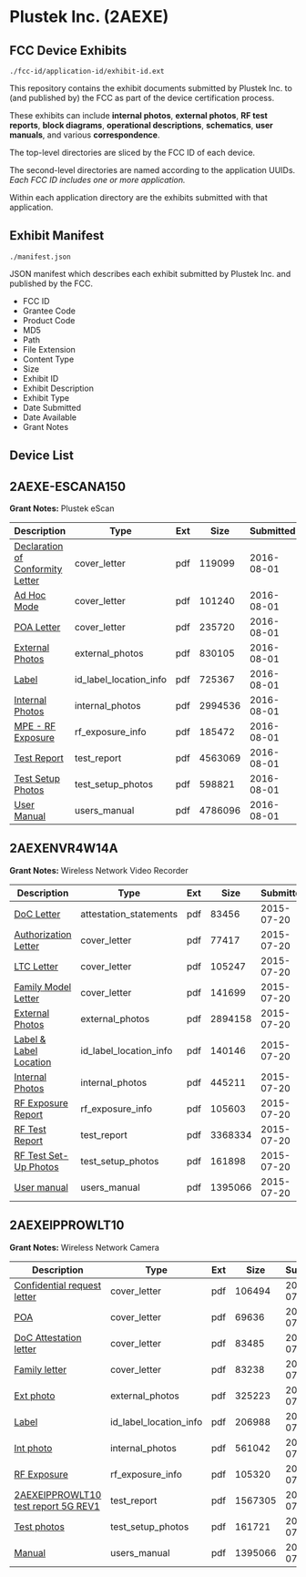 # Plustek Inc. (2AEXE)
## FCC Device Exhibits

```
./fcc-id/application-id/exhibit-id.ext
```

This repository contains the exhibit documents submitted by Plustek Inc. to (and published by) the FCC as part of the device certification process.

These exhibits can include **internal photos**, **external photos**, **RF test reports**, **block diagrams**, **operational descriptions**, **schematics**, **user manuals**, and various **correspondence**.

The top-level directories are sliced by the FCC ID of each device.

The second-level directories are named according to the application UUIDs. *Each FCC ID includes one or more application.*

Within each application directory are the exhibits submitted with that application. 

## Exhibit Manifest

```
./manifest.json
```

JSON manifest which describes each exhibit submitted by Plustek Inc. and published by the FCC.

- FCC ID
- Grantee Code
- Product Code
- MD5
- Path
- File Extension
- Content Type
- Size
- Exhibit ID
- Exhibit Description
- Exhibit Type
- Date Submitted
- Date Available
- Grant Notes

## Device List
## 2AEXE-ESCANA150
**Grant Notes:** Plustek eScan

| Description | Type | Ext | Size | Submitted | Available |
| ----------- | ---- | --- | ---- | --------- | --------- |
| [Declaration of Conformity Letter](2AEXE-ESCANA150/2e2f6216d08e9d92d37b68e03740c2a8/3083242.pdf) | cover_letter | pdf | 119099 | 2016-08-01 | 2016-08-02 |
| [Ad Hoc Mode](2AEXE-ESCANA150/2e2f6216d08e9d92d37b68e03740c2a8/3083243.pdf) | cover_letter | pdf | 101240 | 2016-08-01 | 2016-08-02 |
| [POA Letter](2AEXE-ESCANA150/2e2f6216d08e9d92d37b68e03740c2a8/3083248.pdf) | cover_letter | pdf | 235720 | 2016-08-01 | 2016-08-02 |
| [External Photos](2AEXE-ESCANA150/2e2f6216d08e9d92d37b68e03740c2a8/3083244.pdf) | external_photos | pdf | 830105 | 2016-08-01 | 2016-08-02 |
| [Label](2AEXE-ESCANA150/2e2f6216d08e9d92d37b68e03740c2a8/3083246.pdf) | id_label_location_info | pdf | 725367 | 2016-08-01 | 2016-08-02 |
| [Internal Photos](2AEXE-ESCANA150/2e2f6216d08e9d92d37b68e03740c2a8/3083245.pdf) | internal_photos | pdf | 2994536 | 2016-08-01 | 2016-08-02 |
| [MPE - RF Exposure](2AEXE-ESCANA150/2e2f6216d08e9d92d37b68e03740c2a8/3083247.pdf) | rf_exposure_info | pdf | 185472 | 2016-08-01 | 2016-08-02 |
| [Test Report](2AEXE-ESCANA150/2e2f6216d08e9d92d37b68e03740c2a8/3083249.pdf) | test_report | pdf | 4563069 | 2016-08-01 | 2016-08-02 |
| [Test Setup Photos](2AEXE-ESCANA150/2e2f6216d08e9d92d37b68e03740c2a8/3083262.pdf) | test_setup_photos | pdf | 598821 | 2016-08-01 | 2016-08-02 |
| [User Manual](2AEXE-ESCANA150/2e2f6216d08e9d92d37b68e03740c2a8/3083286.pdf) | users_manual | pdf | 4786096 | 2016-08-01 | 2016-08-02 |
## 2AEXENVR4W14A
**Grant Notes:** Wireless Network Video Recorder

| Description | Type | Ext | Size | Submitted | Available |
| ----------- | ---- | --- | ---- | --------- | --------- |
| [DoC Letter](2AEXENVR4W14A/cd438a2071f518e88ca53189bf2a4655/2685450.pdf) | attestation_statements | pdf | 83456 | 2015-07-20 | 2015-07-20 |
| [Authorization Letter](2AEXENVR4W14A/cd438a2071f518e88ca53189bf2a4655/2685452.pdf) | cover_letter | pdf | 77417 | 2015-07-20 | 2015-07-20 |
| [LTC Letter](2AEXENVR4W14A/cd438a2071f518e88ca53189bf2a4655/2685453.pdf) | cover_letter | pdf | 105247 | 2015-07-20 | 2015-07-20 |
| [Family Model Letter](2AEXENVR4W14A/cd438a2071f518e88ca53189bf2a4655/2685454.pdf) | cover_letter | pdf | 141699 | 2015-07-20 | 2015-07-20 |
| [External Photos](2AEXENVR4W14A/cd438a2071f518e88ca53189bf2a4655/2685455.pdf) | external_photos | pdf | 2894158 | 2015-07-20 | 2015-07-20 |
| [Label & Label Location](2AEXENVR4W14A/cd438a2071f518e88ca53189bf2a4655/2685456.pdf) | id_label_location_info | pdf | 140146 | 2015-07-20 | 2015-07-20 |
| [Internal Photos](2AEXENVR4W14A/cd438a2071f518e88ca53189bf2a4655/2685457.pdf) | internal_photos | pdf | 445211 | 2015-07-20 | 2015-07-20 |
| [RF Exposure Report](2AEXENVR4W14A/cd438a2071f518e88ca53189bf2a4655/2685460.pdf) | rf_exposure_info | pdf | 105603 | 2015-07-20 | 2015-07-20 |
| [RF Test Report](2AEXENVR4W14A/cd438a2071f518e88ca53189bf2a4655/2685472.pdf) | test_report | pdf | 3368334 | 2015-07-20 | 2015-07-20 |
| [RF Test Set-Up Photos](2AEXENVR4W14A/cd438a2071f518e88ca53189bf2a4655/2685473.pdf) | test_setup_photos | pdf | 161898 | 2015-07-20 | 2015-07-20 |
| [User manual](2AEXENVR4W14A/cd438a2071f518e88ca53189bf2a4655/2682476.pdf) | users_manual | pdf | 1395066 | 2015-07-20 | 2015-07-20 |
## 2AEXEIPPROWLT10
**Grant Notes:** Wireless Network Camera

| Description | Type | Ext | Size | Submitted | Available |
| ----------- | ---- | --- | ---- | --------- | --------- |
| [Confidential request letter](2AEXEIPPROWLT10/4221112fc1be371cf16ed02b517d4d03/2682452.pdf) | cover_letter | pdf | 106494 | 2015-07-16 | 2015-07-16 |
| [POA](2AEXEIPPROWLT10/4221112fc1be371cf16ed02b517d4d03/2682453.pdf) | cover_letter | pdf | 69636 | 2015-07-16 | 2015-07-16 |
| [DoC Attestation letter](2AEXEIPPROWLT10/4221112fc1be371cf16ed02b517d4d03/2682454.pdf) | cover_letter | pdf | 83485 | 2015-07-16 | 2015-07-16 |
| [Family letter](2AEXEIPPROWLT10/4221112fc1be371cf16ed02b517d4d03/2682463.pdf) | cover_letter | pdf | 83238 | 2015-07-16 | 2015-07-16 |
| [Ext photo](2AEXEIPPROWLT10/4221112fc1be371cf16ed02b517d4d03/2682458.pdf) | external_photos | pdf | 325223 | 2015-07-16 | 2015-07-16 |
| [Label](2AEXEIPPROWLT10/4221112fc1be371cf16ed02b517d4d03/2682475.pdf) | id_label_location_info | pdf | 206988 | 2015-07-16 | 2015-07-16 |
| [Int photo](2AEXEIPPROWLT10/4221112fc1be371cf16ed02b517d4d03/2682459.pdf) | internal_photos | pdf | 561042 | 2015-07-16 | 2015-07-16 |
| [RF Exposure](2AEXEIPPROWLT10/4221112fc1be371cf16ed02b517d4d03/2682455.pdf) | rf_exposure_info | pdf | 105320 | 2015-07-16 | 2015-07-16 |
| [2AEXEIPPROWLT10 test report  5G REV1](2AEXEIPPROWLT10/4221112fc1be371cf16ed02b517d4d03/2682457.pdf) | test_report | pdf | 1567305 | 2015-07-16 | 2015-07-16 |
| [Test photos](2AEXEIPPROWLT10/4221112fc1be371cf16ed02b517d4d03/2682456.pdf) | test_setup_photos | pdf | 161721 | 2015-07-16 | 2015-07-16 |
| [Manual](2AEXEIPPROWLT10/4221112fc1be371cf16ed02b517d4d03/2682476.pdf) | users_manual | pdf | 1395066 | 2015-07-16 | 2015-07-16 |
